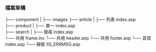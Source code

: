 ### 檔案架構

├── component
| ├── images
├── article
| ├── 列表 index.asp  
├── product
| ├── 單一 index.asp  
├── search
| ├── 搜尋 index.asp  
└── 共用 frame.inc
└── 共用 header.asp
└── 共用 footer.asp
└── 首頁 index.asp
└── 靜態 IIS_ERRMSG.asp
